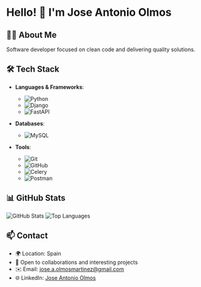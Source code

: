 # Hello! 👋 I'm Jose Antonio Olmos

## 👨‍💻 About Me

Software developer focused on clean code and delivering quality solutions.


## 🛠️ Tech Stack
- **Languages & Frameworks**:
  - ![Python](https://img.shields.io/badge/Python-3776AB?style=flat&logo=python&logoColor=white)
  - ![Django](https://img.shields.io/badge/Django-092E20?style=flat&logo=django&logoColor=white)
  - ![FastAPI](https://img.shields.io/badge/FastAPI-009688?style=flat&logo=fastapi&logoColor=white)
  
- **Databases**:
  - ![MySQL](https://img.shields.io/badge/MySQL-4479A1?style=flat&logo=mysql&logoColor=white)
- **Tools**:
  - ![Git](https://img.shields.io/badge/Git-F05032?style=flat&logo=git&logoColor=white)
  - ![GitHub](https://img.shields.io/badge/GitHub-181717?style=flat&logo=github&logoColor=white)
  - ![Celery](https://img.shields.io/badge/Celery-37814A?style=flat&logo=celery&logoColor=white)
  - ![Postman](https://img.shields.io/badge/Postman-FF6C37?style=flat&logo=postman&logoColor=white)

## 📊 GitHub Stats
![GitHub Stats](https://github-readme-stats.vercel.app/api?username=Jaolmos&show_icons=true&theme=dark)
![Top Languages](https://github-readme-stats.vercel.app/api/top-langs/?username=Jaolmos&layout=compact&theme=dark)

## 📫 Contact
- 🌍 Location: Spain
- 💼 Open to collaborations and interesting projects
- ✉️ Email: [jose.a.olmosmartinez@gmail.com](mailto:jose.a.olmosmartinez@gmail.com)
- 🌐 LinkedIn: [Jose Antonio Olmos](https://www.linkedin.com/in/jose-antonio-olmos-m/)
